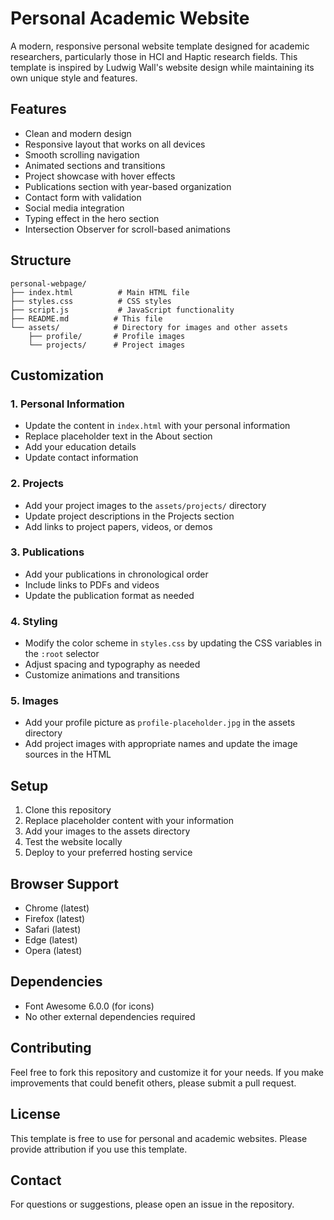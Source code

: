 # Personal Academic Website

A modern, responsive personal website template designed for academic researchers, particularly those in HCI and Haptic research fields. This template is inspired by Ludwig Wall's website design while maintaining its own unique style and features.

## Features

- Clean and modern design
- Responsive layout that works on all devices
- Smooth scrolling navigation
- Animated sections and transitions
- Project showcase with hover effects
- Publications section with year-based organization
- Contact form with validation
- Social media integration
- Typing effect in the hero section
- Intersection Observer for scroll-based animations

## Structure

```
personal-webpage/
├── index.html          # Main HTML file
├── styles.css          # CSS styles
├── script.js           # JavaScript functionality
├── README.md          # This file
└── assets/            # Directory for images and other assets
    ├── profile/       # Profile images
    └── projects/      # Project images
```

## Customization

### 1. Personal Information
- Update the content in `index.html` with your personal information
- Replace placeholder text in the About section
- Add your education details
- Update contact information

### 2. Projects
- Add your project images to the `assets/projects/` directory
- Update project descriptions in the Projects section
- Add links to project papers, videos, or demos

### 3. Publications
- Add your publications in chronological order
- Include links to PDFs and videos
- Update the publication format as needed

### 4. Styling
- Modify the color scheme in `styles.css` by updating the CSS variables in the `:root` selector
- Adjust spacing and typography as needed
- Customize animations and transitions

### 5. Images
- Add your profile picture as `profile-placeholder.jpg` in the assets directory
- Add project images with appropriate names and update the image sources in the HTML

## Setup

1. Clone this repository
2. Replace placeholder content with your information
3. Add your images to the assets directory
4. Test the website locally
5. Deploy to your preferred hosting service

## Browser Support

- Chrome (latest)
- Firefox (latest)
- Safari (latest)
- Edge (latest)
- Opera (latest)

## Dependencies

- Font Awesome 6.0.0 (for icons)
- No other external dependencies required

## Contributing

Feel free to fork this repository and customize it for your needs. If you make improvements that could benefit others, please submit a pull request.

## License

This template is free to use for personal and academic websites. Please provide attribution if you use this template.

## Contact

For questions or suggestions, please open an issue in the repository. 